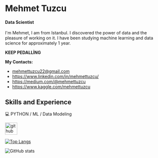 # Mehmet Tuzcu

#### Data Scientist
 I'm Mehmet, I am from Istanbul. I discovered the power of data and the pleasure of working on it. I have been studying machine learning and data science for approximately 1 year. 

**KEEP PEDALLİNG**

**My Contacts:**

- mehmettuzcu22@gmail.com
- https://www.linkedin.com/in/mehmettuzcu/
- https://medium.com/@mehmettuzcu
- https://www.kaggle.com/mehmettuzcu

## Skills and Experience

💻 PYTHON / ML / Data Modeling    

[<img src='https://cdn.jsdelivr.net/npm/simple-icons@3.0.1/icons/github.svg' alt='github' height='40'>](https://github.com/mehmettuzcu)  

[![Top Langs](https://github-readme-stats.vercel.app/api/top-langs/?username=mehmettuzcu)](https://github.com/anuraghazra/github-readme-stats)

![GitHub stats](https://github-readme-stats.vercel.app/api?username=mehmettuzcu&show_icons=true)  

